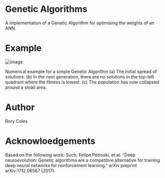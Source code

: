 # Genetic Algorithms
A implementation of a Genetic Algorithm for optimising the weights of an ANN.

# Example

![image](//drive.google.com/uc?export=view&id=1xmLc5sFmtzIW0k1BXPVBDbULGgRKbB2U)

Numerical example for a simple Genetic Algorithm (a) The initial spread of solutions. (b) In the next generation, there are no solutions in the top-left quadrant where the fitness is lowest. (c) The population has now collapsed around a small area.

# Author
Rory Coles

# Acknowloedgements
Based on the following work:
Such, Felipe Petroski, et al. "Deep neuroevolution: Genetic algorithms are a competitive alternative for training deep neural networks for reinforcement learning." arXiv preprint arXiv:1712.06567 (2017).

